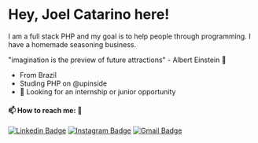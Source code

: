 # Hey, Joel Catarino here!
I am a full stack PHP and my goal is to help people through programming. I have a homemade seasoning business. 

"imagination is the preview of future attractions" - Albert Einstein 🧠

- From Brazil
- Studing PHP on @upinside
- :rocket: Looking for an internship or junior opportunity

#### 📫 How to reach me: 🧙

[![Linkedin Badge](https://img.shields.io/badge/-LinkedIn-blue?style=flat-square&logo=Linkedin&logoColor=white&link=https://www.linkedin.com/in/joel-catarino-977a8a19b/)](https://www.linkedin.com/in/joel-catarino-977a8a19b/) [![Instagram Badge](https://img.shields.io/badge/-Instagram-purple?style=flat-square&logo=Instagram&logoColor=white&link=https://www.instagram.com/joelcatrino/)](https://www.instagram.com/joelcatrino/) [![Gmail Badge](https://img.shields.io/badge/-Gmail-c14438?style=flat-square&logo=Gmail&logoColor=white&link=mailto:joelscatarino@outlook.com)](mailto:joelscatarino@outlook.com)
